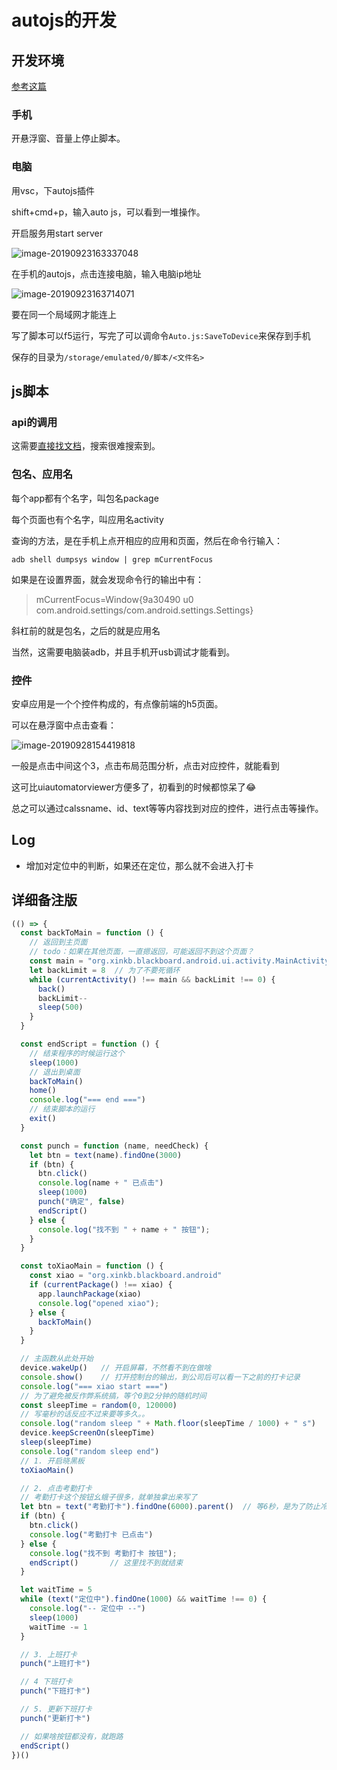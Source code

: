 # autojs的开发

## 开发环境

[参考这篇](https://blog.csdn.net/QiHsMing/article/details/86762007)

### 手机

开悬浮窗、音量上停止脚本。

### 电脑

用vsc，下autojs插件

shift+cmd+p，输入auto js，可以看到一堆操作。

开启服务用start server

![image-20190923163337048](https://tva1.sinaimg.cn/large/006y8mN6gy1g79jbql7qrj30c20223yj.jpg)

在手机的autojs，点击连接电脑，输入电脑ip地址

![image-20190923163714071](https://tva1.sinaimg.cn/large/006y8mN6gy1g79jffw6cxj30au00tt8l.jpg)

要在同一个局域网才能连上

写了脚本可以f5运行，写完了可以调命令`Auto.js:SaveToDevice`来保存到手机

保存的目录为`/storage/emulated/0/脚本/<文件名>`

## js脚本

### api的调用

这需要[直接找文档](https://hyb1996.github.io/AutoJs-Docs/#/widgetsBasedAutomation)，搜索很难搜索到。

### 包名、应用名

每个app都有个名字，叫包名package

每个页面也有个名字，叫应用名activity

查询的方法，是在手机上点开相应的应用和页面，然后在命令行输入：

```shell
adb shell dumpsys window | grep mCurrentFocus
```

如果是在设置界面，就会发现命令行的输出中有：

> mCurrentFocus=Window{9a30490 u0 com.android.settings/com.android.settings.Settings}

斜杠前的就是包名，之后的就是应用名

当然，这需要电脑装adb，并且手机开usb调试才能看到。

### 控件

安卓应用是一个个控件构成的，有点像前端的h5页面。

可以在悬浮窗中点击查看：

![image-20190928154419818](https://tva1.sinaimg.cn/large/006y8mN6gy1g7f9zz2jpvj30cz0e9whp.jpg)

一般是点击中间这个3，点击布局范围分析，点击对应控件，就能看到

这可比uiautomatorviewer方便多了，初看到的时候都惊呆了😂

总之可以通过calssname、id、text等等内容找到对应的控件，进行点击等操作。

## Log

-   增加对定位中的判断，如果还在定位，那么就不会进入打卡

## 详细备注版

```js
(() => {
  const backToMain = function () {
    // 返回到主页面
    // todo：如果在其他页面，一直摁返回，可能返回不到这个页面？
    const main = "org.xinkb.blackboard.android.ui.activity.MainActivity"
    let backLimit = 8  // 为了不要死循环
    while (currentActivity() !== main && backLimit !== 0) {
      back()
      backLimit--
      sleep(500)
    }
  }

  const endScript = function () {
    // 结束程序的时候运行这个
    sleep(1000)
    // 退出到桌面
    backToMain()
    home()
    console.log("=== end ===")
    // 结束脚本的运行
    exit()
  }

  const punch = function (name, needCheck) {
    let btn = text(name).findOne(3000)
    if (btn) {
      btn.click()
      console.log(name + " 已点击")
      sleep(1000)
      punch("确定", false)
      endScript()
    } else {
      console.log("找不到 " + name + " 按钮");
    }
  }

  const toXiaoMain = function () {
    const xiao = "org.xinkb.blackboard.android"
    if (currentPackage() !== xiao) {
      app.launchPackage(xiao)
      console.log("opened xiao");
    } else {
      backToMain()
    }
  }

  // 主函数从此处开始
  device.wakeUp()   // 开启屏幕，不然看不到在做啥
  console.show()    // 打开控制台的输出，到公司后可以看一下之前的打卡记录
  console.log("=== xiao start ===")
  // 为了避免被反作弊系统搞，等个0到2分钟的随机时间
  const sleepTime = random(0, 120000)
  // 写毫秒的话反应不过来要等多久。。
  console.log("random sleep " + Math.floor(sleepTime / 1000) + " s")
  device.keepScreenOn(sleepTime)
  sleep(sleepTime)
  console.log("random sleep end")
  // 1. 开启晓黑板
  toXiaoMain()

  // 2. 点击考勤打卡
  // 考勤打卡这个按钮幺蛾子很多，就单独拿出来写了
  let btn = text("考勤打卡").findOne(6000).parent()  // 等6秒，是为了防止冷启动需要等很久，超过6秒都打不开可以换手机了。。
  if (btn) {
    btn.click()
    console.log("考勤打卡 已点击")
  } else {
    console.log("找不到 考勤打卡 按钮");
    endScript()       // 这里找不到就结束
  }

  let waitTime = 5
  while (text("定位中").findOne(1000) && waitTime !== 0) {
    console.log("-- 定位中 --")
    sleep(1000)
    waitTime -= 1
  }

  // 3. 上班打卡
  punch("上班打卡")

  // 4 下班打卡
  punch("下班打卡")

  // 5. 更新下班打卡
  punch("更新打卡")

  // 如果啥按钮都没有，就跑路
  endScript()
})()
```
